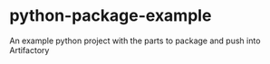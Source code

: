 # python-package-example
An example python project with the parts to package and push into Artifactory
